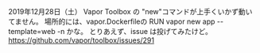 2019年12月28日（土） 
Vapor Toolbox の "new"コマンドが上手くいかず動いてません。
場所的には、vapor.Dockerfileの
RUN vapor new app --template=web -n
かな。
とりあえず、issue は投げてみたけど。
https://github.com/vapor/toolbox/issues/291
